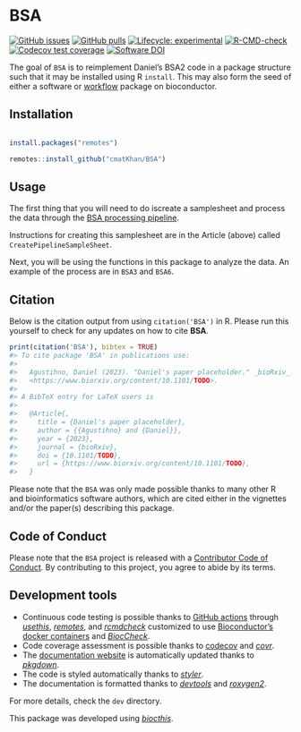 
<!-- README.md is generated from README.Rmd. Please edit that file -->

# BSA

<!-- badges: start -->

[![GitHub
issues](https://img.shields.io/github/issues/cmatKhan/BSA)](https://github.com/cmatKhan/BSA/issues)
[![GitHub
pulls](https://img.shields.io/github/issues-pr/cmatKhan/BSA)](https://github.com/cmatKhan/BSA/pulls)
[![Lifecycle:
experimental](https://img.shields.io/badge/lifecycle-experimental-orange.svg)](https://lifecycle.r-lib.org/articles/stages.html#experimental)
[![R-CMD-check](https://github.com/cmatKhan/BSA/actions/workflows/check-bioc.yml/badge.svg)](https://github.com/cmatKhan/BSA/actions/workflows/check-bioc.yml)
[![Codecov test
coverage](https://codecov.io/gh/cmatKhan/BSA/branch/master/graph/badge.svg)](https://app.codecov.io/gh/cmatKhan/BSA?branch=master)
[![Software
DOI](https://zenodo.org/badge/520266986.svg)](https://zenodo.org/badge/latestdoi/520266986)
<!-- badges: end -->

The goal of `BSA` is to reimplement Daniel’s BSA2 code in a package
structure such that it may be installed using R `install`. This may also
form the seed of either a software or
[workflow](https://contributions.bioconductor.org/non-software.html)
package on bioconductor.

## Installation

``` r

install.packages("remotes")

remotes::install_github("cmatKhan/BSA")
```

## Usage

The first thing that you will need to do iscreate a samplesheet and
process the data through the [BSA processing
pipeline](https://github.com/cmatKhan/variant_calling_and_bsa).

Instructions for creating this samplesheet are in the Article (above)
called `CreatePipelineSampleSheet`.

Next, you will be using the functions in this package to analyze the
data. An example of the process are in `BSA3` and `BSA6`.

## Citation

Below is the citation output from using `citation('BSA')` in R. Please
run this yourself to check for any updates on how to cite **BSA**.

``` r
print(citation('BSA'), bibtex = TRUE)
#> To cite package 'BSA' in publications use:
#> 
#>   Agustihno, Daniel (2023). "Daniel's paper placeholder." _bioRxiv_. ,
#>   <https://www.biorxiv.org/content/10.1101/TODO>.
#> 
#> A BibTeX entry for LaTeX users is
#> 
#>   @Article{,
#>     title = {Daniel's paper placeholder},
#>     author = {{Agustihno} and {Daniel}},
#>     year = {2023},
#>     journal = {bioRxiv},
#>     doi = {10.1101/TODO},
#>     url = {https://www.biorxiv.org/content/10.1101/TODO},
#>   }
```

Please note that the `BSA` was only made possible thanks to many other R
and bioinformatics software authors, which are cited either in the
vignettes and/or the paper(s) describing this package.

## Code of Conduct

Please note that the `BSA` project is released with a [Contributor Code
of Conduct](http://bioconductor.org/about/code-of-conduct/). By
contributing to this project, you agree to abide by its terms.

## Development tools

- Continuous code testing is possible thanks to [GitHub
  actions](https://www.tidyverse.org/blog/2020/04/usethis-1-6-0/)
  through *[usethis](https://CRAN.R-project.org/package=usethis)*,
  *[remotes](https://CRAN.R-project.org/package=remotes)*, and
  *[rcmdcheck](https://CRAN.R-project.org/package=rcmdcheck)* customized
  to use [Bioconductor’s docker
  containers](https://www.bioconductor.org/help/docker/) and
  *[BiocCheck](https://bioconductor.org/packages/3.17/BiocCheck)*.
- Code coverage assessment is possible thanks to
  [codecov](https://codecov.io/gh) and
  *[covr](https://CRAN.R-project.org/package=covr)*.
- The [documentation website](http://cmatKhan.github.io/BSA) is
  automatically updated thanks to
  *[pkgdown](https://CRAN.R-project.org/package=pkgdown)*.
- The code is styled automatically thanks to
  *[styler](https://CRAN.R-project.org/package=styler)*.
- The documentation is formatted thanks to
  *[devtools](https://CRAN.R-project.org/package=devtools)* and
  *[roxygen2](https://CRAN.R-project.org/package=roxygen2)*.

For more details, check the `dev` directory.

This package was developed using
*[biocthis](https://bioconductor.org/packages/3.17/biocthis)*.
